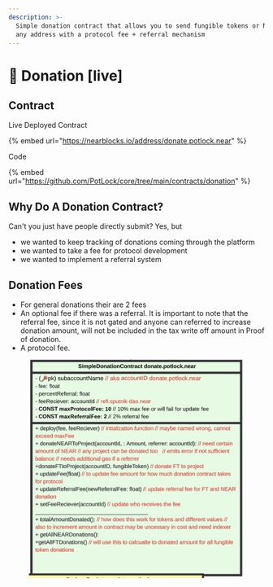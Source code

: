 ```yaml
---
description: >-
  Simple donation contract that allows you to send fungible tokens or NEAR to
  any address with a protocol fee + referral mechanism
---
```


# 🙏 Donation \[live]

## Contract

Live Deployed Contract&#x20;

{% embed url="https://nearblocks.io/address/donate.potlock.near" %}

Code

{% embed url="https://github.com/PotLock/core/tree/main/contracts/donation" %}

## Why Do A Donation Contract?

Can't you just have people directly submit? Yes, but&#x20;

* we wanted to keep tracking of donations coming through the platform
* we wanted to take a fee for protocol development&#x20;
* we wanted to implement a referral system

## Donation Fees

* For general donations their are 2 fees
* An optional fee if there was  a referral. It is important to note that the referral fee, since it is not gated and anyone can referred to increase donation amount, will not be included in the tax write off amount in Proof of donation.&#x20;
* A protocol fee.&#x20;

<figure><img src="../.gitbook/assets/Screenshot 2023-08-25 at 6.50.20 PM.png" alt=""><figcaption></figcaption></figure>




